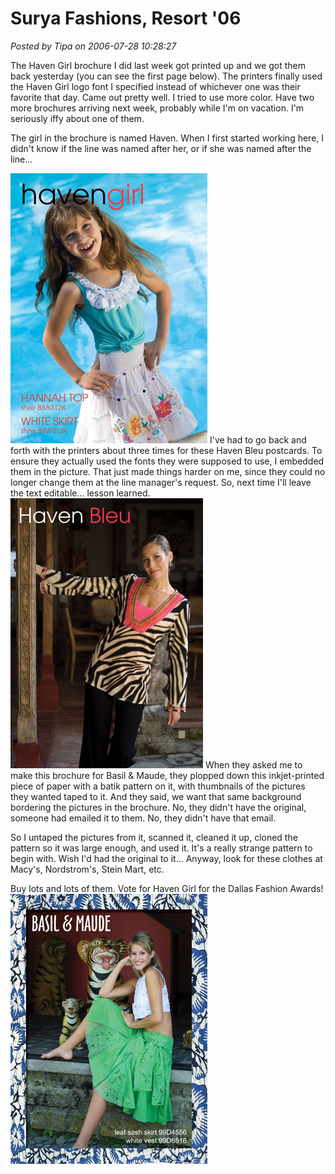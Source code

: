 # Surya Fashions, Resort '06

*Posted by Tipa on 2006-07-28 10:28:27*

The Haven Girl brochure I did last week got printed up and we got them back yesterday (you can see the first page below). The printers finally used the Haven Girl logo font I specified instead of whichever one was their favorite that day. Came out pretty well. I tried to use more color. Have two more brochures arriving next week, probably while I'm on vacation. I'm seriously iffy about one of them.

The girl in the brochure is named Haven. When I first started working here, I didn't know if the line was named after her, or if she was named after the line...




[![Haven Girl Resort '06 - Page 1](../../../uploads/2006/07/HGR06.jpg)](../../../?attachment_id=206 "Haven Girl Resort '06 - Page 1")
I've had to go back and forth with the printers about three times for these Haven Bleu postcards. To ensure they actually used the fonts they were supposed to use, I embedded them in the picture. That just made things harder on me, since they could no longer change them at the line manager's request. So, next time I'll leave the text editable... lesson learned.
![Haven Bleu Resort '06 postcard #1](../../../uploads/2006/07/HBR06.jpg)
When they asked me to make this brochure for Basil & Maude, they plopped down this inkjet-printed piece of paper with a batik pattern on it, with thumbnails of the pictures they wanted taped to it. And they said, we want that same background bordering the pictures in the brochure. No, they didn't have the original, someone had emailed it to them. No, they didn't have that email.

So I untaped the pictures from it, scanned it, cleaned it up, cloned the pattern so it was large enough, and used it. It's a really strange pattern to begin with. Wish I'd had the original to it... Anyway, look for these clothes at Macy's, Nordstrom's, Stein Mart, etc.

Buy lots and lots of them. Vote for Haven Girl for the Dallas Fashion Awards!
![Basil & Maude Resort '06 brochure page 1](../../../uploads/2006/07/BMR06.jpg)

